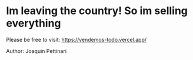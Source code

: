 # Im leaving the country! So im selling everything

Please be free to visit: https://vendemos-todo.vercel.app/

Author: Joaquin Pettinari
